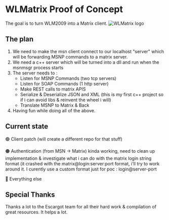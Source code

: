 # WLMatrix Proof of Concept
The goal is to turn WLM2009 into a Matrix client.
![WLMatrix logo](https://i.imgur.com/62Rx1Fq.png)

## The plan
1. We need to make the msn client connect to our localhost "server" which will be forwarding MSNP commands to a matrix server.
2. We need a c++ server which will be turned into a dll and run when the msnmsgr process starts
3. The server needs to :
	- Listen for MSNP Commands (two tcp servers)
	- Listen for SOAP Commands (1 http server)
	- Make REST calls to matrix APIS
	- Serialize & Deserialize JSON and XML (this is my first c++ project so if i can avoid libs & reinvent the wheel i will)
	- Translate MSNP to Matrix & Back
4. Having fun while doing all of the above.

## Current state
🟢 Client patch (will create a different repo for that stuff)

🟠 Authentication (from MSN -> Matrix) kinda working, need to clean up implementation & investigate what i can do with the matrix login string format (it crashed with the matrix@login:server:port format, i'll try to work around it. I curently use a custom format just for poc : login@server-port

🔴 Everything else
	
## Special Thanks
Thanks a lot to the Escargot team for all their hard work & compilation of great resources. It helps a lot.
